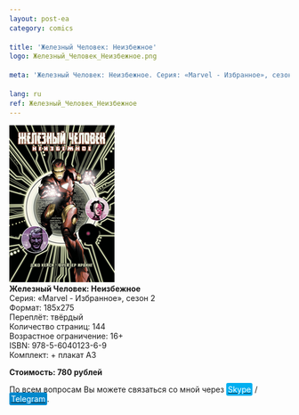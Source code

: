 ```yaml
---
layout: post-ea
category: comics

title: 'Железный Человек: Неизбежное'
logo: Железный_Человек_Неизбежное.png

meta: 'Железный Человек: Неизбежное. Серия: «Marvel - Избранное», сезон 2.'

lang: ru
ref: Железный_Человек_Неизбежное
---
```


<a data-fancybox="gallery" href="/img/comics/Железный_Человек_Неизбежное.png"><img src="/img/comics/Железный_Человек_Неизбежное.png" alt=""></a>  
**Железный Человек: Неизбежное**  
Серия: «Marvel - Избранное», сезон 2  
Формат: 185х275  
Переплёт: твёрдый  
Количество страниц: 144  
Возрастное ограничение: 16+  
ISBN: 978-5-6040123-6-9  
Комплект: + плакат А3

**Стоимость: 780 рублей**

По всем вопросам Вы можете связаться со мной через <a href="skype:chutkoy89?call" target="_blank"><span style="background-color:#00aff0; color:white; padding:3px; border-radius: 3px">Skype</span></a> / <a href="https://t.me/chutkoy" target="_blank"><span style="background-color:#0088cc; color:white; padding:3px; border-radius: 3px">Telegram</span></a>.
